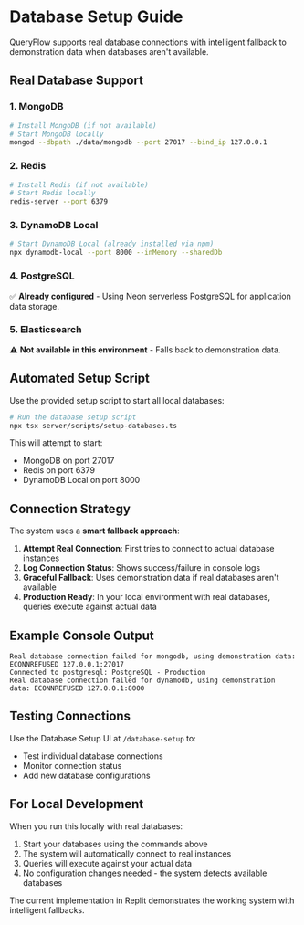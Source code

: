 # Database Setup Guide

QueryFlow supports real database connections with intelligent fallback to demonstration data when databases aren't available.

## Real Database Support

### 1. MongoDB
```bash
# Install MongoDB (if not available)
# Start MongoDB locally
mongod --dbpath ./data/mongodb --port 27017 --bind_ip 127.0.0.1
```

### 2. Redis
```bash
# Install Redis (if not available)  
# Start Redis locally
redis-server --port 6379
```

### 3. DynamoDB Local
```bash
# Start DynamoDB Local (already installed via npm)
npx dynamodb-local --port 8000 --inMemory --sharedDb
```

### 4. PostgreSQL
✅ **Already configured** - Using Neon serverless PostgreSQL for application data storage.

### 5. Elasticsearch
⚠️ **Not available in this environment** - Falls back to demonstration data.

## Automated Setup Script

Use the provided setup script to start all local databases:

```bash
# Run the database setup script
npx tsx server/scripts/setup-databases.ts
```

This will attempt to start:
- MongoDB on port 27017
- Redis on port 6379  
- DynamoDB Local on port 8000

## Connection Strategy

The system uses a **smart fallback approach**:

1. **Attempt Real Connection**: First tries to connect to actual database instances
2. **Log Connection Status**: Shows success/failure in console logs
3. **Graceful Fallback**: Uses demonstration data if real databases aren't available
4. **Production Ready**: In your local environment with real databases, queries execute against actual data

## Example Console Output

```
Real database connection failed for mongodb, using demonstration data: ECONNREFUSED 127.0.0.1:27017
Connected to postgresql: PostgreSQL - Production  
Real database connection failed for dynamodb, using demonstration data: ECONNREFUSED 127.0.0.1:8000
```

## Testing Connections

Use the Database Setup UI at `/database-setup` to:
- Test individual database connections
- Monitor connection status
- Add new database configurations

## For Local Development

When you run this locally with real databases:

1. Start your databases using the commands above
2. The system will automatically connect to real instances
3. Queries will execute against your actual data
4. No configuration changes needed - the system detects available databases

The current implementation in Replit demonstrates the working system with intelligent fallbacks.